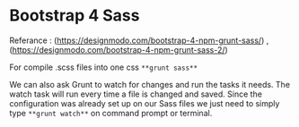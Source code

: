 # Bootstrap 4 Sass

Referance : 
(https://designmodo.com/bootstrap-4-npm-grunt-sass/) , (https://designmodo.com/bootstrap-4-npm-grunt-sass-2/)

For compile .scss files into one css `**grunt sass**`

We can also ask Grunt to watch for changes and run the tasks it needs. The watch task will run every time a file is changed and saved. Since the configuration was already set up on our Sass files we just need to simply type `**grunt watch**` on command prompt or terminal.
